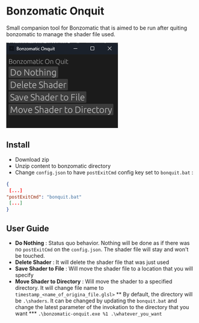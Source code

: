 # Bonzomatic Onquit
Small companion tool for Bonzomatic that is aimed to be run after quiting bonzomatic to manage the shader file used.

![screenshot.png](screenshot.png)
## Install
* Download zip
* Unzip content to bonzomatic directory
* Change `config.json` to have `postExitCmd` config key set to `bonquit.bat` :
      
```json
{
 [...]   
"postExitCmd": "bonquit.bat"
 [...]
}
```

## User Guide

* **Do Nothing** : Status quo behavior. Nothing will be done as if there was no `postExitCmd` on the `config.json`. The shader file will stay and won't be touched.
* **Delete Shader** :  It will delete the shader file that was just used
* **Save Shader to File** : Will move the shader file to a location that you will specify
* **Move Shader to Directory** : Will move the shader to a specified directory. It will change file name to `timestamp_<name_of_origina_file.glsl>`
** By default, the directory will be `.\shaders`. It can be changed by updating the `bonquit.bat` and change the latest parameter of the invokation to the directory that you want 
*** `.\bonzomatic-onquit.exe %1 .\whatever_you_want`